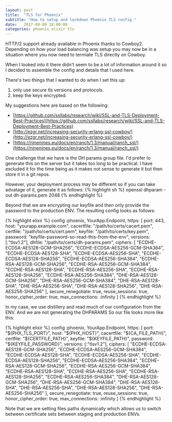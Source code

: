 ```yaml
---
layout: post
title:  "TLS for Phoenix"
subtitle: "How to setup and lockdown Phoenix TLS config."
date:   2017-09-09 18:00:00
categories: phoenix elixir tls
---
```


HTTP/2 support already available in Phoenix thanks to Cowboy2. Depending on how your load balancing was setup you may
now be in a situation where you now need to termiate TLS directly on Cowboy.

When I looked into it there didn't seem to be a lot of information around it so I decided to assemble the config
and details that I used here.

There's two things that I wanted to do when I set this up:

  1. only use secure tls versions and protocols.
  2. keep the keys encrypted.

My suggestions here are based on the following:

  - [https://github.com/ssllabs/research/wiki/SSL-and-TLS-Deployment-Best-Practices](https://github.com/ssllabs/research/wiki/SSL-and-TLS-Deployment-Best-Practices)
  - [http://ezgr.net/increasing-security-erlang-ssl-cowboy/](http://ezgr.net/increasing-security-erlang-ssl-cowboy/)
  - [https://ninenines.eu/docs/en/ranch/1.3/manual/ranch_ssl/](https://ninenines.eu/docs/en/ranch/1.3/manual/ranch_ssl/)

One challenge that we have is the DH params group file. I'd prefer to generate this on the server but it
takes too long to be practical. I have excluded it for the time being as it makes not sense to generate it
but then store it in a git repos.

However, your deployment process may be different so if you can take advatage of it, generate it as follows:
{% highlight sh %}
openssl dhparam -out dh-params.pem 2048
{% endhighlight %}

Beyond that we are encrypting our keyfile and then only provide the password to the production ENV.
The resulting config looks as follows:

{% highlight elixir %}
config :phoenix, YourApp.Endpoint,
  https: [
    port: 443,
    host: "yourapp.example.com",
    cacertfile: "/path/to/certs/cacert.pem",
    certfile: "/path/to/certs/cert.pem",
    keyfile: "/path/to/certs/key.pem",
    password: "keyfile-password-so-read-this-from-the-env",
    versions: [:"tlsv1.2"],
    dhfile: "/path/to/certs/dh-params.pem",
    ciphers: [
      "ECDHE-ECDSA-AES128-GCM-SHA256", "ECDHE-ECDSA-AES256-GCM-SHA384", "ECDHE-ECDSA-AES128-SHA",
      "ECDHE-ECDSA-AES256-SHA", "ECDHE-ECDSA-AES128-SHA256", "ECDHE-ECDSA-AES256-SHA384",
      "ECDHE-RSA-AES128-GCM-SHA256", "ECDHE-RSA-AES256-GCM-SHA384", "ECDHE-RSA-AES128-SHA",
      "ECDHE-RSA-AES256-SHA", "ECDHE-RSA-AES128-SHA256", "ECDHE-RSA-AES256-SHA384",
      "DHE-RSA-AES128-GCM-SHA256", "DHE-RSA-AES256-GCM-SHA384", "DHE-RSA-AES128-SHA",
      "DHE-RSA-AES256-SHA", "DHE-RSA-AES128-SHA256", "DHE-RSA-AES256-SHA256"
    ],
    secure_renegotiate: true,
    reuse_sessions: true,
    honor_cipher_order: true,
    max_connections: :infinity
  ]
{% endhighlight %}

In my case, we use distillery and read much of our configuration from the ENV. And we are not generating the DHPARAMS
So our file looks more like this:

{% highlight elixir %}
config :phoenix, YourApp.Endpoint,
  https: [
    port: "${PHX_TLS_PORT}",
    host: "${PHX_HOST}",
    cacertfile: "${CA_FILE_PATH}",
    certfile: "${CERTFILE_PATH}",
    keyfile: "${KEYFILE_PATH}",
    password: "${KEYFILE_PASSWORD}",
    versions: [:"tlsv1.2"],
    ciphers: [
      "ECDHE-ECDSA-AES128-GCM-SHA256", "ECDHE-ECDSA-AES256-GCM-SHA384", "ECDHE-ECDSA-AES128-SHA",
      "ECDHE-ECDSA-AES256-SHA", "ECDHE-ECDSA-AES128-SHA256", "ECDHE-ECDSA-AES256-SHA384",
      "ECDHE-RSA-AES128-GCM-SHA256", "ECDHE-RSA-AES256-GCM-SHA384", "ECDHE-RSA-AES128-SHA",
      "ECDHE-RSA-AES256-SHA", "ECDHE-RSA-AES128-SHA256", "ECDHE-RSA-AES256-SHA384",
      "DHE-RSA-AES128-GCM-SHA256", "DHE-RSA-AES256-GCM-SHA384", "DHE-RSA-AES128-SHA",
      "DHE-RSA-AES256-SHA", "DHE-RSA-AES128-SHA256", "DHE-RSA-AES256-SHA256"
    ],
    secure_renegotiate: true,
    reuse_sessions: true,
    honor_cipher_order: true,
    max_connections: :infinity
  ]
{% endhighlight %}

Note that we are setting files paths dynamically which allows us to switch between certificate sets between staging
and production ENVs.
